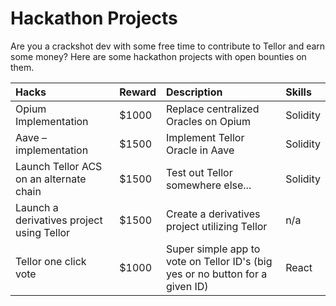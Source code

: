 # Hackathon Projects

Are you a crackshot dev with some free time to contribute to Tellor and earn some money?  Here are some hackathon projects with open bounties on them.  

| Hacks | Reward | Description | Skills |
| :--- | :--- | :--- | :--- |
| Opium Implementation | $1000 | Replace centralized Oracles on Opium | Solidity |
| Aave – implementation | $1500 | Implement Tellor Oracle in Aave | Solidity |
| Launch Tellor ACS on an alternate chain | $1500 | Test out Tellor somewhere else... | Solidity |
| Launch a derivatives project using Tellor | $1500 | Create a derivatives project utilizing Tellor | n/a |
| Tellor one click vote | $1000 | Super simple app to vote on Tellor ID's \(big yes or no button for a given ID\) | React |

